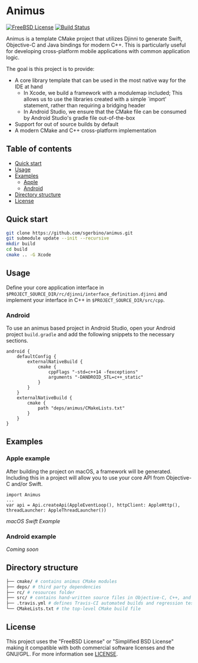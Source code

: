 # Animus

[![FreeBSD License](https://img.shields.io/:license-freebsd-red.svg)](https://github.com/sgerbino/animus/blob/master/LICENSE)
[![Build Status](https://travis-ci.org/sgerbino/animus.svg?branch=master)](https://travis-ci.org/sgerbino/animus)

Animus is a template CMake project that utilizes Djinni to generate Swift, Objective-C and Java bindings for modern C++. This is particularly useful for developing cross-platform mobile applications with common application logic.

The goal is this project is to provide:

- A core library template that can be used in the most native way for the IDE at hand
  - In Xcode, we build a framework with a modulemap included; This allows us to use the libraries created with a simple `import' statement, rather than requiring a bridging header
  - In Android Studio, we ensure that the CMake file can be consumed by Android Studio's gradle file out-of-the-box
- Support for out of source builds by default
- A modern CMake and C++ cross-platform implementation

## Table of contents

- [Quick start](#quick-start)
- [Usage](#usage)
- [Examples](#examples)
  - [Apple](#apple-example)
  - [Android](#android-example)
- [Directory structure](#directory-structure)
- [License](#license)

## Quick start

```bash
git clone https://github.com/sgerbino/animus.git
git submodule update --init --recursive
mkdir build
cd build
cmake .. -G Xcode
```

## Usage

Define your core application interface in ```$PROJECT_SOURCE_DIR/rc/djinni/interface_definition.djinni``` and implement your interface in C++ in ```$PROJECT_SOURCE_DIR/src/cpp```.

### Android

To use an animus based project in Android Studio, open your Android project ```build.gradle``` and add the following snippets to the necessary sections.

```
android {
    defaultConfig {
        externalNativeBuild {
            cmake {
                cppFlags "-std=c++14 -fexceptions"
                arguments "-DANDROID_STL=c++_static"
            }
        }
    }
    externalNativeBuild {
        cmake {
            path "deps/animus/CMakeLists.txt"
        }
    }
}
```

## Examples

### Apple example

After building the project on macOS, a framework will be generated. Including this in a project will allow you to use your core API from Objective-C and/or Swift.

```
import Animus
...
var api = Api.createApi(AppleEventLoop(), httpClient: AppleHttp(), threadLauncher: AppleThreadLauncher())
```
*macOS Swift Example*

### Android example

*Coming soon*

## Directory structure

```bash
├── cmake/ # contains animus CMake modules
├── deps/ # third party dependencies
├── rc/ # resources folder
├── src/ # contains hand-written source files in Objective-C, C++, and Java
├── .travis.yml # defines Travis-CI automated builds and regression tests
└── CMakeLists.txt # the top-level CMake build file
```

## License

This project uses the "FreeBSD License" or "Simplified BSD License" making it
compatible with both commercial software licenses and the GNU/GPL. For more
information see [LICENSE](https://github.com/sgerbino/animus/blob/master/LICENSE).
